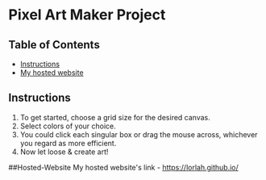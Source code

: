 # Pixel Art Maker Project

## Table of Contents

* [Instructions](#instructions)
* [My hosted website](#Hosted-Website)

## Instructions

1. To get started, choose a grid size for the desired canvas.
2. Select colors of your choice.
3. You could click each singular box or drag the mouse across, whichever you regard as more efficient.
4. Now let loose & create art!

##Hosted-Website
My hosted website's link - https://lorlah.github.io/